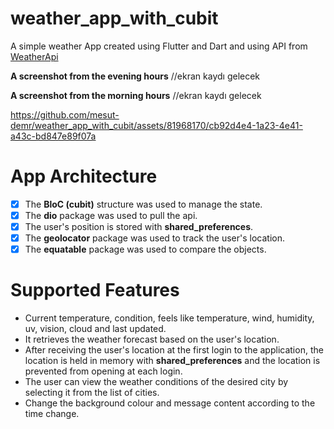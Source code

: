# weather_app_with_cubit

A simple weather App created using Flutter and Dart and using API from [WeatherApi](https://www.weatherapi.com/)

**A screenshot from the evening hours**
//ekran kaydı gelecek 

**A screenshot from the morning hours**
//ekran kaydı gelecek


https://github.com/mesut-demr/weather_app_with_cubit/assets/81968170/cb92d4e4-1a23-4e41-a43c-bd847e89f07a



# App Architecture

-[x] The **BloC (cubit)** structure was used to manage the state.
-[x] The **dio** package was used to pull the api.
-[x] The user's position is stored with **shared_preferences**.
-[x] The **geolocator** package was used to track the user's location.
-[x] The **equatable** package was used to compare the objects.

# Supported Features

- Current temperature, condition, feels like temperature, wind, humidity, uv, vision, cloud and last updated.
- It retrieves the weather forecast based on the user's location.
- After receiving the user's location at the first login to the application, the location is held in memory with **shared_preferences** and the location is prevented from opening at each login.   
- The user can view the weather conditions of the desired city by selecting it from the list of cities.
- Change the background colour and message content according to the time change.
